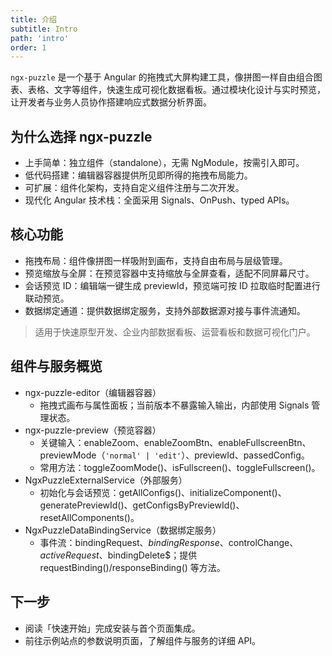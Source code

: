 ```yaml
---
title: 介绍
subtitle: Intro
path: 'intro'
order: 1
---
```


`ngx-puzzle` 是一个基于 Angular 的拖拽式大屏构建工具，像拼图一样自由组合图表、表格、文字等组件，快速生成可视化数据看板。通过模块化设计与实时预览，让开发者与业务人员协作搭建响应式数据分析界面。

## 为什么选择 ngx-puzzle

- 上手简单：独立组件（standalone），无需 NgModule，按需引入即可。
- 低代码搭建：编辑器容器提供所见即所得的拖拽布局能力。
- 可扩展：组件化架构，支持自定义组件注册与二次开发。
- 现代化 Angular 技术栈：全面采用 Signals、OnPush、typed APIs。

## 核心功能

- 拖拽布局：组件像拼图一样吸附到画布，支持自由布局与层级管理。
- 预览缩放与全屏：在预览容器中支持缩放与全屏查看，适配不同屏幕尺寸。
- 会话预览 ID：编辑端一键生成 previewId，预览端可按 ID 拉取临时配置进行联动预览。
- 数据绑定通道：提供数据绑定服务，支持外部数据源对接与事件流通知。

> 适用于快速原型开发、企业内部数据看板、运营看板和数据可视化门户。

## 组件与服务概览

- ngx-puzzle-editor（编辑器容器）
  - 拖拽式画布与属性面板；当前版本不暴露输入输出，内部使用 Signals 管理状态。
- ngx-puzzle-preview（预览容器）
  - 关键输入：enableZoom、enableZoomBtn、enableFullscreenBtn、previewMode（`'normal' | 'edit'`）、previewId、passedConfig。
  - 常用方法：toggleZoomMode()、isFullscreen()、toggleFullscreen()。
- NgxPuzzleExternalService（外部服务）
  - 初始化与会话预览：getAllConfigs()、initializeComponent()、generatePreviewId()、getConfigsByPreviewId()、resetAllComponents()。
- NgxPuzzleDataBindingService（数据绑定服务）
  - 事件流：bindingRequest$、bindingResponse$、controlChange$、activeRequest$、bindingDelete$；提供 requestBinding()/responseBinding() 等方法。

## 下一步

- 阅读「快速开始」完成安装与首个页面集成。
- 前往示例站点的参数说明页面，了解组件与服务的详细 API。
